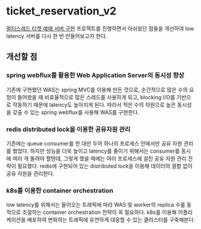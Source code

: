 # ticket_reservation_v2

[멀티스레드 티켓 예매 서버 구현](https://github.com/BaekGeunYoung/stress-ticket-reservation-worker) 프로젝트를 진행하면서 아쉬웠던 점들을 개선하여 low latency 서버를 다시 한 번 만들어보고자 한다.

## 개선할 점

### spring webflux를 활용한 Web Application Server의 동시성 향상

기존에 구현했던 WAS는 spring MVC를 이용해 만든 것으로, 순간적으로 많은 수의 요청이 들어왔을 때 비효율적으로 많은 스레드를 사용하게 되고, blocking I/O를 기반으로 작동하기 때문에 latency도 높아지게 된다. 따라서 적은 수의 자원으로 높은 동시성을 갖출 수 있는 spring webflux를 사용해 WAS를 구현한다.

### redis distributed lock을 이용한 공유자원 관리

기존에는 queue consumer를 한 대만 두어 하나의 프로세스 안에서만 공유 자원 관리를 했었다. 하지만 성능을 더욱 높이고 latency를 줄이기 위해서는 consumer를 동시에 여러 개 돌려야 할텐데, 그렇게 했을 때에는 여러 프로세스에 걸친 공유 자원 관리 전략이 필요했다. redis에 구현되어 있는 distributed lock을 이용해 데이터의 결함 없이 공유 자원을 관리한다.

### k8s를 이용한 container orchestration

low latency를 위해서는 들어오는 트래픽에 따라 WAS 및 worker의 replica 수를 동적으로 조절하는 container orchestration 전략이 꼭 필요하다. k8s를 이용해 어플리케이션을 배포하여 변화하는 트래픽에 유연하게 대응할 수 있는 클러스터를 구축해본다.